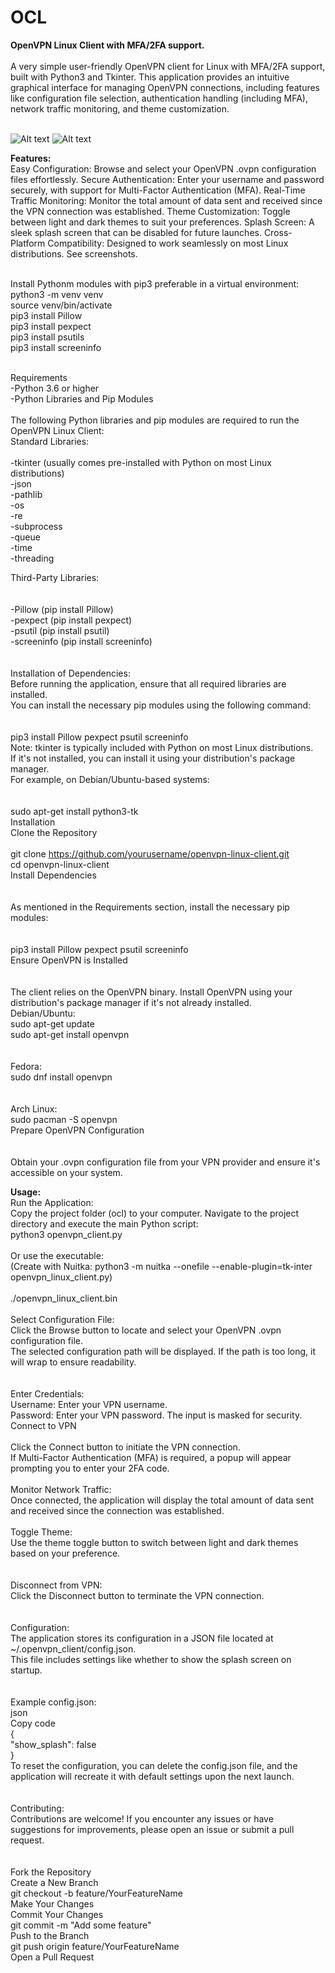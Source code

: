 # OCL

<b>OpenVPN Linux Client with MFA/2FA support.</b><br/>
<br/>
A very simple user-friendly OpenVPN client for Linux with MFA/2FA support, built with Python3 and Tkinter. This application provides an intuitive graphical interface for 
managing OpenVPN connections, including features like configuration file selection, authentication handling (including MFA), network traffic monitoring, 
and theme customization.<br/><br/>


![Alt text](https://github.com/bastiaanwilliams/OCL/blob/main/Screenshot2.png)
![Alt text](https://github.com/bastiaanwilliams/OCL/blob/main/Screenshot4.png)


<b>Features:</b><br/>
Easy Configuration: Browse and select your OpenVPN .ovpn configuration files effortlessly.
Secure Authentication: Enter your username and password securely, with support for Multi-Factor Authentication (MFA).
Real-Time Traffic Monitoring: Monitor the total amount of data sent and received since the VPN connection was established.
Theme Customization: Toggle between light and dark themes to suit your preferences.
Splash Screen: A sleek splash screen that can be disabled for future launches.
Cross-Platform Compatibility: Designed to work seamlessly on most Linux distributions.
See screenshots.<br/>
<br/>

Install Pythonm modules with pip3 preferable in a virtual environment:<br/>
python3 -m venv venv<br/>
source venv/bin/activate<br/>
pip3 install Pillow<br/>
pip3 install pexpect<br/>
pip3 install psutils<br/>
pip3 install screeninfo<br/>
<br/>

Requirements<br/>
-Python 3.6 or higher<br/>
-Python Libraries and Pip Modules<br/>
<br/>
The following Python libraries and pip modules are required to run the OpenVPN Linux Client:
<br/>
Standard Libraries:<br/>
<br/>
-tkinter (usually comes pre-installed with Python on most Linux distributions)<br/>
-json<br/>
-pathlib<br/>
-os<br/>
-re<br/>
-subprocess<br/>
-queue<br/>
-time<br/>
-threading<br/>

Third-Party Libraries:<br/><br/>
<br/>
-Pillow (pip install Pillow)<br/>
-pexpect (pip install pexpect)<br/>
-psutil (pip install psutil)<br/>
-screeninfo (pip install screeninfo)<br/>
<br/><br/>
Installation of Dependencies:<br/>
Before running the application, ensure that all required libraries are installed. <br/>
You can install the necessary pip modules using the following command:<br/>
<br/><br/>
pip3 install Pillow pexpect psutil screeninfo<br/>
Note: tkinter is typically included with Python on most Linux distributions. <br/>
If it's not installed, you can install it using your distribution's package manager. <br/>
For example, on Debian/Ubuntu-based systems:<br/>
<br/><br/>
sudo apt-get install python3-tk<br/>
Installation<br/>
Clone the Repository<br/>
<br/>
git clone https://github.com/yourusername/openvpn-linux-client.git<br/>
cd openvpn-linux-client<br/>
Install Dependencies<br/>
<br/><br/>
As mentioned in the Requirements section, install the necessary pip modules:<br/>
<br/><br/>
pip3 install Pillow pexpect psutil screeninfo<br/>
Ensure OpenVPN is Installed<br/>
<br/><br/>
The client relies on the OpenVPN binary. Install OpenVPN using your distribution's package manager if it's not already installed.
<br/>
Debian/Ubuntu:<br/>
sudo apt-get update<br/>
sudo apt-get install openvpn<br/>
<br/><br/>
Fedora:<br/>
sudo dnf install openvpn<br/>
<br/><br/>
Arch Linux:<br/>
sudo pacman -S openvpn<br/>
Prepare OpenVPN Configuration<br/>
<br/><br/>
Obtain your .ovpn configuration file from your VPN provider and ensure it's accessible on your system.

<b>Usage:</b><br/>
Run the Application:<br/>
Copy the project folder (ocl) to your computer. Navigate to the project directory and execute the main Python script:<br/>
python3 openvpn_client.py<br/>
<br/>
Or use the executable:<br/>
(Create with Nuitka: python3 -m nuitka --onefile --enable-plugin=tk-inter openvpn_linux_client.py)<br/>
<br/>
./openvpn_linux_client.bin<br/>
<br/>
Select Configuration File:<br/>
Click the Browse button to locate and select your OpenVPN .ovpn configuration file.<br/>
The selected configuration path will be displayed. If the path is too long, it will wrap to ensure readability.<br/>
<br/><br/>
Enter Credentials:<br/>
Username: Enter your VPN username.<br/>
Password: Enter your VPN password. The input is masked for security.<br/>
Connect to VPN<br/>
<br/>
Click the Connect button to initiate the VPN connection.<br/>
If Multi-Factor Authentication (MFA) is required, a popup will appear prompting you to enter your 2FA code.<br/>
<br/>
Monitor Network Traffic:<br/>
Once connected, the application will display the total amount of data sent and received since the connection was established.
<br/><br/>
Toggle Theme:<br/>
Use the theme toggle button to switch between light and dark themes based on your preference.<br/>
<br/><br/>
Disconnect from VPN:<br/>
Click the Disconnect button to terminate the VPN connection.<br/>
<br/><br/>
Configuration:<br/>
The application stores its configuration in a JSON file located at ~/.openvpn_client/config.json. <br/>
This file includes settings like whether to show the splash screen on startup.<br/>
<br/><br/>
Example config.json:<br/>
json<br/>
Copy code<br/>
{<br/>
    "show_splash": false<br/>
}<br/>
To reset the configuration, you can delete the config.json file, and the application will recreate it with default settings upon the next launch.<br/>
<br/><br/>
Contributing:<br/>
Contributions are welcome! If you encounter any issues or have suggestions for improvements, please open an issue or submit a pull request.<br/>
<br/><br/>
Fork the Repository<br/>
Create a New Branch<br/>
git checkout -b feature/YourFeatureName<br/>
Make Your Changes<br/>
Commit Your Changes<br/>
git commit -m "Add some feature"<br/>
Push to the Branch<br/>
git push origin feature/YourFeatureName<br/>
Open a Pull Request<br/>
<br/><br/>


